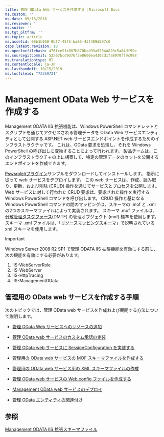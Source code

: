 ```yaml
---
title: 管理 OData Web サービスを作成する |Microsoft Docs
ms.custom: ''
ms.date: 09/13/2016
ms.reviewer: ''
ms.suite: ''
ms.tgt_pltfrm: ''
ms.topic: article
ms.assetid: 06b1b050-0bf7-48f5-ba05-43f489d597c0
caps.latest.revision: 10
ms.openlocfilehash: 476fce9fc087b870bad93a9204a820c5a84df99e
ms.sourcegitcommit: 52a67bcd9d7bf3e8600ea4302d1fa8970ff9c998
ms.translationtype: MT
ms.contentlocale: ja-JP
ms.lasthandoff: 10/15/2019
ms.locfileid: "72359721"
---
```

# <a name="creating-a-management-odata-web-service"></a>Management OData Web サービスを作成する

Management ODATA IIS 拡張機能は、Windows PowerShell コマンドレットとスクリプトを通じてアクセスされる管理データを OData Web サービスエンティティとして公開する ASP.NET web サービスエンドポイントを作成するためのインフラストラクチャです。 これは、OData 要求を処理し、それを Windows PowerShell の呼び出しに変換することによって行われます。 製品チームは、このインフラストラクチャの上に構築して、特定の管理データのセットを公開するエンドポイントを作成できます。

[Pswsroleñプラグイン](https://code.msdn.microsoft.com:443/windowsdesktop/PswsRoleBasedPlugins-9c79b75a)サンプルをダウンロードしてインストールします。 指示に従って web サービスをデプロイします。 この web サービスは、作成、読み取り、更新、および削除 (CRUD) 操作を通じてサービスとプロセスを公開します。 Web サービスに対して行われた CRUD 要求は、要求された操作を実行する Windows PowerShell コマンドを呼び出します。 CRUD 操作と基になる Windows PowerShell コマンドの間のマッピングは、スキーマの .mof と .xml の2つのスキーマファイルによって実装されます。 スキーマ .mof ファイルは、[分散管理タスクフォース](https://www.dmtf.org/)(DMTF) の管理オブジェクト (mof) 標準を使用します。 スキーマ .xml ファイルは、「[リソースマッピングスキーマ](./resource-mapping-schema.md)」で説明されている xml スキーマを使用します。

> [!IMPORTANT]
> Windows Server 2008 R2 SP1 で管理 ODATA IIS 拡張機能を有効にする前に、次の機能を有効にする必要があります。
>
> 1.  IIS-WebServerRole
> 2.  IIS-WebServer
> 3.  IIS-HttpTracing
> 4.  IIS-ManagementOData

## <a name="steps-for-creating-a-management-odata-web-service"></a>管理用の OData web サービスを作成する手順

次のトピックでは、管理 OData web サービスを作成および展開する方法について説明します。

- [管理 OData Web サービスへのリソースの追加](./adding-resources-to-a-management-odata-web-service.md)

- [管理 OData web サービスのカスタム承認の実装](./implementing-custom-authorization-for-a-management-odata-web-service.md)

- [管理 OData web サービスに SessionConfiguration を実装する](./implementing-sessionconfiguration-for-a-management-odata-web-service.md)

- [管理用の OData web サービスの MOF スキーマファイルを作成する](./authoring-the-mof-schema-file-for-a-management-odata-web-service.md)

- [管理用の OData web サービス用の XML スキーマファイルの作成](./authoring-the-xml-schema-file-for-a-management-odata-web-service.md)

- [管理 OData web サービスの Web.config ファイルを作成する](./authoring-the-web-config-file-for-a-management-odata-web-service.md)

- [Management OData web サービスのデプロイ](./deploying-a-management-odata-web-service.md)

- [管理 OData エンティティの関連付け](./associating-management-odata-entities.md)

## <a name="see-also"></a>参照

[Management ODATA IIS 拡張スキーマファイル](./management-odata-iis-extension-schema-files.md)
